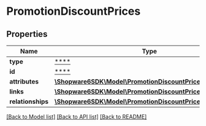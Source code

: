 # PromotionDiscountPrices

## Properties
Name | Type | Description | Notes
------------ | ------------- | ------------- | -------------
**type** | [****](.md) |  | [optional] 
**id** | [****](.md) |  | [optional] 
**attributes** | [**\Shopware6SDK\Model\PromotionDiscountPricesAttributes**](PromotionDiscountPricesAttributes.md) |  | [optional] 
**links** | [**\Shopware6SDK\Model\PromotionDiscountPricesLinks**](PromotionDiscountPricesLinks.md) |  | [optional] 
**relationships** | [**\Shopware6SDK\Model\PromotionDiscountPricesRelationships**](PromotionDiscountPricesRelationships.md) |  | [optional] 

[[Back to Model list]](../../README.md#documentation-for-models) [[Back to API list]](../../README.md#documentation-for-api-endpoints) [[Back to README]](../../README.md)

